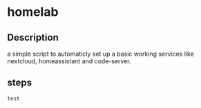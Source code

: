 # homelab
## Description
a simple script to automaticly set up a basic working services like nextcloud, homeassistant and code-server.
## steps
```test```
